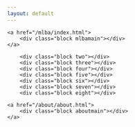 ```yaml
---
layout: default
---
```


<div class="bigblock">
	
	<a href="/mlba/index.html">
		<div class="block mlbamain"></div>
	</a>
		
		<div class="block two"></div>
		<div class="block three"></div>
		<div class="block four"></div>
		<div class="block five"></div>
		<div class="block six"></div>
		<div class="block seven"></div>
		<div class="block eight"></div>	
	
	<a href="/about/about.html">
		<div class="block aboutmain"></div>
	</a>
	
</div>


